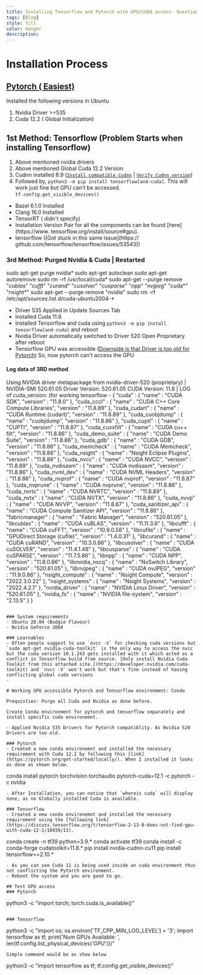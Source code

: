 ```yaml
---
title: Installing Tensorflow and Pytorch with GPU/CUDA access- Question based documentation
tags: [Blog]
style: fill
color: danger
description: 
---
```



# Installation Process
## [Pytorch ( Easiest)](https://pytorch.org/get-started/locally/) 
Installed the following versions in Ubuntu 
1) Nvidia Driver >=535
2) Cuda 12.2 ( Global Initialization)
## 1st Method: Tensorflow (Problem Starts when installing Tensorflow)
1) Above mentioned nvidia drivers
2) Above mentioned Global Cuda 12.2 Version 
3) Cudnn installed 8.9 ([`Install compatible Cudnn`](https://docs.nvidia.com/deeplearning/cudnn/support-matrix/index.html) | [`Verify Cudnn version`](https://gist.github.com/Jongbhin/ad9aac8369751dbd84ca6a266a507bc7))
4) Followed by, `python3 -m pip install tensorflow[and-cuda]`. This will work just fine but GPU can't be accessed. `tf.config.get_visible_devices()`

- Bazel 6.1.0 Installed
- Clang 16.0 Installed
- TensorRT ( didn't specify)
- Installation Version Pair for all the components can be found [here](https://www. tensorflow.org/install/source#gpu).
- tensorflow ([Got stuck in this same issue](https:// github.com/tensorflow/tensorflow/issues/53543))



### 3rd Method: Purged Nvidia & Cuda | Restarted
sudo apt-get purge nvidia*
sudo apt-get autoclean
sudo apt-get autoremove
sudo rm -rf /usr/local/cuda*
sudo apt-get --purge remove "*cublas*" "*cufft*" "*curand*"  "*cusolver*" "*cusparse*" "*npp*" "*nvjpeg*" "cuda*" "nsight*"
sudo apt-get --purge remove "*nvidia*"
sudo rm -rf /etc/apt/sources.list.d/cuda-ubuntu2004-*

- Driver 535 Applied in Update Sources Tab
- Installed Cuda 11.8
- Installed Tensorflow and cuda using `python3 -m pip install tensorflow[and-cuda]` and reboot
- Nvidia Driver automatically switched to Driver 520 Open Proprietary after reboot
- Tensorflow GPU was accessible ([Downside is that Driver is too old for Pytorch](https://discuss.pytorch.org/t/userwarning-cuda-initialization-the-nvidia-driver-on-your-system-is-too-old-found-version-10010/141547/4)) So, now pytorch can't access the GPU

#### Log data of 3RD method

Using NVIDIA driver metapackage  from nvidia-driver-520 (proprietary)
| NVIDIA-SMI 520.61.05    Driver Version: 520.61.05    CUDA Version: 11.8     |
LOG of cuda_version: (for working tensorflow - 
{
   "cuda" : {
      "name" : "CUDA SDK",
      "version" : "11.8.0"
   },
   "cuda_cccl" : {
      "name" : "CUDA C++ Core Compute Libraries",
      "version" : "11.8.89"
   },
   "cuda_cudart" : {
      "name" : "CUDA Runtime (cudart)",
      "version" : "11.8.89"
   },
   "cuda_cuobjdump" : {
      "name" : "cuobjdump",
      "version" : "11.8.86"
   },
   "cuda_cupti" : {
      "name" : "CUPTI",
      "version" : "11.8.87"
   },
   "cuda_cuxxfilt" : {
      "name" : "CUDA cu++ filt",
      "version" : "11.8.86"
   },
   "cuda_demo_suite" : {
      "name" : "CUDA Demo Suite",
      "version" : "11.8.86"
   },
   "cuda_gdb" : {
      "name" : "CUDA GDB",
      "version" : "11.8.86"
   },
   "cuda_memcheck" : {
      "name" : "CUDA Memcheck",
      "version" : "11.8.86"
   },
   "cuda_nsight" : {
      "name" : "Nsight Eclipse Plugins",
      "version" : "11.8.86"
   },
   "cuda_nvcc" : {
      "name" : "CUDA NVCC",
      "version" : "11.8.89"
   },
   "cuda_nvdisasm" : {
      "name" : "CUDA nvdisasm",
      "version" : "11.8.86"
   },
   "cuda_nvml_dev" : {
      "name" : "CUDA NVML Headers",
      "version" : "11.8.86"
   },
   "cuda_nvprof" : {
      "name" : "CUDA nvprof",
      "version" : "11.8.87"
   },
   "cuda_nvprune" : {
      "name" : "CUDA nvprune",
      "version" : "11.8.86"
   },
   "cuda_nvrtc" : {
      "name" : "CUDA NVRTC",
      "version" : "11.8.89"
   },
   "cuda_nvtx" : {
      "name" : "CUDA NVTX",
      "version" : "11.8.86"
   },
   "cuda_nvvp" : {
      "name" : "CUDA NVVP",
      "version" : "11.8.87"
   },
   "cuda_sanitizer_api" : {
      "name" : "CUDA Compute Sanitizer API",
      "version" : "11.8.86"
   },
   "fabricmanager" : {
      "name" : "Fabric Manager",
      "version" : "520.61.05"
   },
   "libcublas" : {
      "name" : "CUDA cuBLAS",
      "version" : "11.11.3.6"
   },
   "libcufft" : {
      "name" : "CUDA cuFFT",
      "version" : "10.9.0.58"
   },
   "libcufile" : {
      "name" : "GPUDirect Storage (cufile)",
      "version" : "1.4.0.31"
   },
   "libcurand" : {
      "name" : "CUDA cuRAND",
      "version" : "10.3.0.86"
   },
   "libcusolver" : {
      "name" : "CUDA cuSOLVER",
      "version" : "11.4.1.48"
   },
   "libcusparse" : {
      "name" : "CUDA cuSPARSE",
      "version" : "11.7.5.86"
   },
   "libnpp" : {
      "name" : "CUDA NPP",
      "version" : "11.8.0.86"
   },
   "libnvidia_nscq" : {
      "name" : "NvSwitch Library",
      "version" : "520.61.05"
   },
   "libnvjpeg" : {
      "name" : "CUDA nvJPEG",
      "version" : "11.9.0.86"
   },
   "nsight_compute" : {
      "name" : "Nsight Compute",
      "version" : "2022.3.0.22"
   },
   "nsight_systems" : {
      "name" : "Nsight Systems",
      "version" : "2022.4.2.1"
   },
   "nvidia_driver" : {
      "name" : "NVIDIA Linux Driver",
      "version" : "520.61.05"
   },
   "nvidia_fs" : {
      "name" : "NVIDIA file-system",
      "version" : "2.13.5"
   }
}

```

### System requirements
- Ubuntu 20.04 (Budgie Flavour)
- Nvidia GeForce 3060 

### Learnables
- Often people suggest to use `nvcc -V` for checking cuda versions but `sudo apt-get nvidia-cuda-toolkit` is the only way to access the nvcc but the cuda version 10.1.243 gets installed with it which acted as a conflict in Tensorflow build from source. [Only install Nvidia Cuda Toolkit from this attached site.](https://developer.nvidia.com/cuda-toolkit) and `nvcc -V` won't work but that's fine instead of having conflicting global cuda versions
- 

# Working GPU accessible Pytorch and Tensorflow environment: Conda

Prequisties: Purge all Cuda and Nvidia as done before.

Create Conda environment for pytorch and tensorflow separately and install specific cuda environemnt.

- Applied Nvidia 535 Drivers for Pytorch compatiblity. As Nvidia 520 Drivers are too old.

### Pytorch
- Created a new conda environemnt and installed the necessary requirement with Cuda 12.2 by following this [link](https://pytorch.org/get-started/locally/). When I installed it looks as done as shown below.
```
conda install pytorch torchvision torchaudio pytorch-cuda=12.1 -c pytorch -c nvidia
```
- After Installation, you can notice that `whereis cuda` will display none, as no Globally installed Cuda is available.

### Tensorflow
- Created a new conda environemnt and installed the necessary requirement using the [following link](https://discuss.tensorflow.org/t/tensorflow-2-13-0-does-not-find-gpu-with-cuda-12-1/18939/13).
```
conda create -n tf39 python=3.9.*
conda activate tf39
conda install -c conda-forge cudatoolkit=11.8.*
pip install nvidia-cudnn-cu11
pip install tensorflow==2.10.*
```
- As you can see Cuda 11 is being used inside an cuda environment thus not conflicting the Pytorch environment.
- Reboot the system and you are good to go.

## Test GPU access 
### Pytorch
```
python3 -c "import torch; torch.cuda.is_available()"
```

### Tensorflow
```
python3 -c "import os; os.environ['TF_CPP_MIN_LOG_LEVEL'] = '3'; import tensorflow as tf; print('Num GPUs Available: ', len(tf.config.list_physical_devices('GPU')))"
```
Simple command would be as show below
```
python3 -c "import tensorflow as tf; tf.config.get_visible_devices()"

```